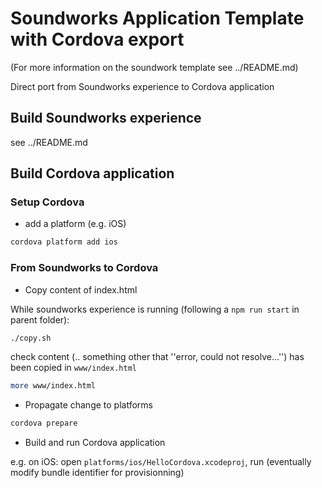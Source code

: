 # Soundworks Application Template with Cordova export

(For more information on the soundwork template see ../README.md)

Direct port from Soundworks experience to Cordova application

## Build Soundworks experience

see ../README.md

## Build Cordova application

### Setup Cordova

* add a platform (e.g. iOS)

```sh
cordova platform add ios
```

### From Soundworks to Cordova

* Copy content of index.html

While soundworks experience is running (following a ``npm run start`` in parent folder):

```sh
./copy.sh
```

check content (.. something other that ''error, could not resolve...'') has been copied in ``www/index.html``

```sh
more www/index.html
```
* Propagate change to platforms

```sh
cordova prepare
```

* Build and run Cordova application

e.g. on iOS: open ``platforms/ios/HelloCordova.xcodeproj``, run (eventually modify bundle identifier for provisionning)
